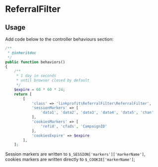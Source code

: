 # ReferralFilter

## Usage
Add code below to the controller behaviours section:

```php
/**
 * @inheritdoc
 */
public function behaviors()
{
    /**
     * 1 day in seconds
     * until browser closed by default 
     */
    $expire = 60 * 60 * 24;
    return [
        [
            'class' => 'linkprofit\ReferralFilter\ReferralFilter',
            'sessionMarkers' => [
                'data1', 'data2', 'data3', 'data4', 'data5', 'chan'
            ],
            'cookiesMarkers' => [
                'refid', 'cfads', 'CampaignID'
            ],
            'cookiesExpire' => $expire
        ],
    ];
```

Session markers are written to `$_SESSION['markers']['markerName']`, cookies markers are written directly to `$_COOKIE['markerName']`;
